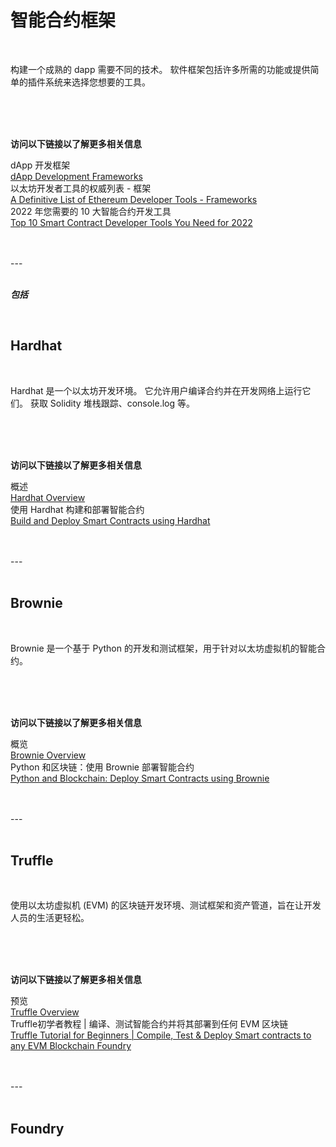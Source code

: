 # 智能合约框架<br>

<br>

构建一个成熟的 dapp 需要不同的技术。 软件框架包括许多所需的功能或提供简单的插件系统来选择您想要的工具。<br>

<br>
<br>
<br>

**访问以下链接以了解更多相关信息**<br>

dApp 开发框架<br>
[dApp Development Frameworks](https://ethereum.org/en/developers/docs/frameworks/)<br>
以太坊开发者工具的权威列表 - 框架<br>
[A Definitive List of Ethereum Developer Tools - Frameworks](https://media.consensys.net/an-definitive-list-of-ethereum-developer-tools-2159ce865974#frameworks)<br>
2022 年您需要的 10 大智能合约开发工具<br>
[Top 10 Smart Contract Developer Tools You Need for 2022](https://medium.com/better-programming/top-10-smart-contract-developer-tools-you-need-for-2022-b763f5df689a)<br>

<br>
<br>
---
<br>
<br>

***包括***<br>

<br>

## Hardhat

<br>

Hardhat 是一个以太坊开发环境。 它允许用户编译合约并在开发网络上运行它们。 获取 Solidity 堆栈跟踪、console.log 等。<br>

<br>
<br>
<br>

**访问以下链接以了解更多相关信息**<br>

概述<br>
[Hardhat Overview](https://hardhat.org/hardhat-runner/docs/getting-started#overview)<br>
使用 Hardhat 构建和部署智能合约<br>
[Build and Deploy Smart Contracts using Hardhat](https://youtu.be/GBc3lBrXEBo)<br>

<br>
<br>
---
<br>
<br>

## Brownie<br>

<br>

Brownie 是一个基于 Python 的开发和测试框架，用于针对以太坊虚拟机的智能合约。<br>

<br>
<br>
<br>

**访问以下链接以了解更多相关信息**<br>

概览<br>
[Brownie Overview](https://eth-brownie.readthedocs.io/)<br>
Python 和区块链：使用 Brownie 部署智能合约<br>
[Python and Blockchain: Deploy Smart Contracts using Brownie](https://youtu.be/QfFO22lwSw4)<br>

<br>
<br>
---
<br>
<br>

## Truffle<br>

<br>

使用以太坊虚拟机 (EVM) 的区块链开发环境、测试框架和资产管道，旨在让开发人员的生活更轻松。<br>

<br>
<br>
<br>

**访问以下链接以了解更多相关信息**<br>

预览<br>
[Truffle Overview](https://trufflesuite.com/docs/truffle/)<br>
Truffle初学者教程 | 编译、测试智能合约并将其部署到任何 EVM 区块链<br>
[Truffle Tutorial for Beginners | Compile, Test & Deploy Smart contracts to any EVM Blockchain
Foundry](https://youtu.be/62f757RVEvU)<br>

<br>
<br>
---
<br>
<br>

## Foundry
